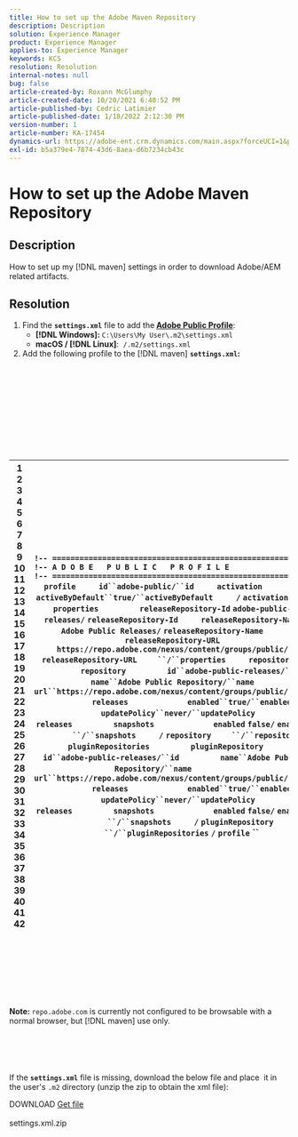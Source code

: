 ```yaml
---
title: How to set up the Adobe Maven Repository
description: Description
solution: Experience Manager
product: Experience Manager
applies-to: Experience Manager
keywords: KCS
resolution: Resolution
internal-notes: null
bug: false
article-created-by: Roxann McGlumphy
article-created-date: 10/20/2021 6:48:52 PM
article-published-by: Cedric Latimier
article-published-date: 1/18/2022 2:12:30 PM
version-number: 1
article-number: KA-17454
dynamics-url: https://adobe-ent.crm.dynamics.com/main.aspx?forceUCI=1&pagetype=entityrecord&etn=knowledgearticle&id=46958f5c-d631-ec11-b6e5-000d3a5ba97a
exl-id: b5a379e4-7874-43d6-8aea-d6b7234cb43c
---
```

# How to set up the Adobe Maven Repository

## Description


How to set up my [!DNL maven] settings in order to download Adobe/AEM related artifacts.


## Resolution


1. Find the <b>`settings.xml`</b> file to add the<b> [Adobe Public Profile](https://repo.adobe.com/)</b>:
   - <b>[!DNL Windows]: </b>`C:\Users\My User\.m2\settings.xml`
   - <b>macOS / [!DNL Linux]</b>:  `/.m2/settings.xml`
2. Add the following profile to the [!DNL maven] <b>`settings.xml`:</b>

<br><br><br><br><br> <br><br><br><br>

| 1<br>  2<br>  3<br>  4<br>  5<br>  6<br>  7<br>  8<br>  9<br>  10<br>  11<br>  12<br>  13<br>  14<br>  15<br>  16<br>  17<br>  18<br>  19<br>  20<br>  21<br>  22<br>  23<br>  24<br>  25<br>  26<br>  27<br>  28<br>  29<br>  30<br>  31<br>  32<br>  33<br>  34<br>  35<br>  36<br>  37<br>  38<br>  39<br>  40<br>  41<br>  42 | `!-- ====================================================== --` `!-- A D O B E   P U B L I C   P R O F I L E                --` `!-- ====================================================== --` ```profile``` `    ` ```id``adobe-public/``id``` `    ` ```activation``` `        ` ```activeByDefault``true/``activeByDefault``` `    ` `/` `activation` ```    ``` `properties` ```        ``` `releaseRepository-Id` `adobe-public-releases/` `releaseRepository-Id` ```    ``` `releaseRepository-Name` `Adobe Public Releases/` `releaseRepository-Name` ```    ``` `releaseRepository-URL` `https://repo.adobe.com/nexus/content/groups/public/` `releaseRepository-URL` ```    ``/``properties``` `    ` ```repositories``` `        ` ```repository``` `        ` ```id``adobe-public-releases/``id``` `        ` ```name``Adobe Public Repository/``name``` `        ` ```url``https://repo.adobe.com/nexus/content/groups/public/``url``` `        ` ```releases``` `            ` ```enabled``true/``enabled``` `            ` ```updatePolicy``never/``updatePolicy``` `        ` `/` `releases` ```        ``` `snapshots` ```            ``` `enabled` `false/` `enabled` ```        ``/``snapshots``` `    ` `/` `repository` ```    ``/``repositories``` `     ` ```pluginRepositories``` `        ` ```pluginRepository``` `        ` ```id``adobe-public-releases/``id``` `        ` ```name``Adobe Public Repository/``name``` `        ` ```url``https://repo.adobe.com/nexus/content/groups/public/``url``` `        ` ```releases``` `            ` ```enabled``true/``enabled``` `            ` ```updatePolicy``never/``updatePolicy``` `        ` `/` `releases` ```        ``` `snapshots` ```            ``` `enabled` `false/` `enabled` ```        ``/``snapshots``` `    ` `/` `pluginRepository` ```    ``/``pluginRepositories``` `/` `profile` &grave;&grave; |
| --- | --- |

<br><br><br><br><br> <br><br>
<b>Note: </b>`repo.adobe.com` is currently not configured to be browsable with a normal browser, but [!DNL maven] use only.
<br><br><br><br> <br><br>
If the <b>`settings.xml`</b> file is missing, download the below file and place  it in the user's `.m2` directory (unzip the zip to obtain the xml file):

DOWNLOAD
[Get file](https://helpx.adobe.com/content/dam/help/en/experience-manager/kb/SetUpTheAdobeMavenRepository/jcr_content/main-pars/download_section/download-1/settings_xml.zip "settings.xml.zip") <br><br>settings.xml.zip
